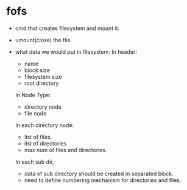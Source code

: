 # fofs

- cmd that creates filesystem and mount it. 
- umount(close) the file. 

- what data we would put in filesystem. 
	In header: 
	- name 
	- block size 
	- filesystem size 
	- root directory 

	In Node Type: 
	- directory node
	- file node

	In each directory node: 
	- list of files. 
	- list of directories 
	- max num of files and directories. 

	In each sub dir, 
	- data of sub directory should be created in separated block. 
	- need to define numbering mechanism for directories and files. 


